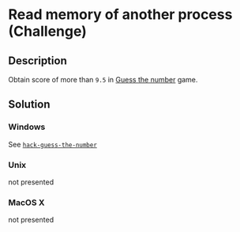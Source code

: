 # Read memory of another process (Challenge)

## Description
Obtain score of more than `9.5` in [Guess the number](../games/guess-the-number) game.

## Solution

### Windows
See [`hack-guess-the-number`](../hacks/read-memory)

### Unix
not presented

### MacOS X
not presented